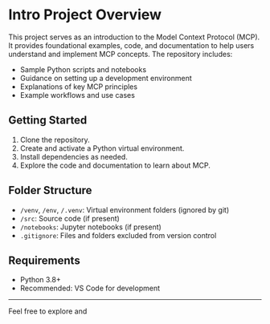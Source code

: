 # Intro Project Overview

This project serves as an introduction to the Model Context Protocol (MCP). It provides foundational examples, code, and documentation to help users understand and implement MCP concepts. The repository includes:

- Sample Python scripts and notebooks
- Guidance on setting up a development environment
- Explanations of key MCP principles
- Example workflows and use cases

## Getting Started

1. Clone the repository.
2. Create and activate a Python virtual environment.
3. Install dependencies as needed.
4. Explore the code and documentation to learn about MCP.

## Folder Structure

- `/venv`, `/env`, `/.venv`: Virtual environment folders (ignored by git)
- `/src`: Source code (if present)
- `/notebooks`: Jupyter notebooks (if present)
- `.gitignore`: Files and folders excluded from version control

## Requirements

- Python 3.8+
- Recommended: VS Code for development

---

Feel free to explore and